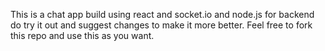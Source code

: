 This is a chat app build using react and socket.io and node.js for backend do try it out and suggest changes to make it more better. Feel free to fork this repo and use this as you want.
